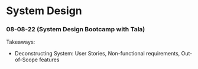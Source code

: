 # System Design 

### 08-08-22 (System Design Bootcamp with Tala)
Takeaways: 
- Deconstructing System: User Stories, Non-functional requirements, Out-of-Scope features 